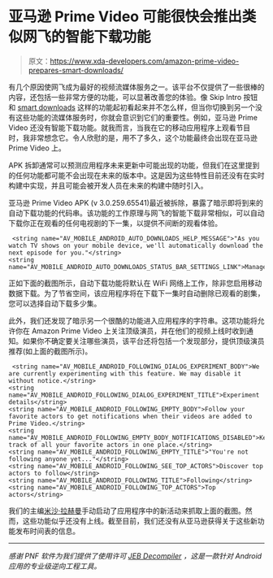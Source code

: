 # 亚马逊 Prime Video 可能很快会推出类似网飞的智能下载功能

> 原文：<https://www.xda-developers.com/amazon-prime-video-prepares-smart-downloads/>

有几个原因使网飞成为最好的视频流媒体服务之一。该平台不仅提供了一些很棒的内容，还包括一些非常方便的功能，可以显著改善您的体验。像 Skip Intro 按钮和 [smart downloads](https://www.xda-developers.com/netflix-android-auto-download-episodes-offline/) 这样的功能起初看起来并不怎么样，但当你切换到另一个没有这些功能的流媒体服务时，你就会意识到它们的重要性。例如，亚马逊 Prime Video 还没有智能下载功能。就我而言，当我在它的移动应用程序上观看节目时，我非常想念它。令人欣慰的是，用不了多久，这个功能最终会出现在亚马逊 Prime Video 上。

APK 拆卸通常可以预测应用程序未来更新中可能出现的功能，但我们在这里提到的任何功能都可能不会出现在未来的版本中。这是因为这些特性目前还没有在实时构建中实现，并且可能会被开发人员在未来的构建中随时引入。

亚马逊 Prime Video APK (v 3.0.259.65541)最近被拆除，暴露了暗示即将到来的自动下载功能的代码串。该功能的工作原理与网飞的智能下载非常相似，可以自动下载你正在观看的任何电视剧的下一集，以提供不间断的观看体验。

```
 <string name="AV_MOBILE_ANDROID_AUTO_DOWNLOADS_HELP_MESSAGE">"As you watch TV shows on your mobile device, we'll automatically download the next episode for you."</string>
<string name="AV_MOBILE_ANDROID_AUTO_DOWNLOADS_STATUS_BAR_SETTINGS_LINK">Manage</string> 
```

正如下面的截图所示，自动下载功能将默认在 WiFi 网络上工作，除非您启用移动数据下载。为了节省空间，该应用程序将在下载下一集时自动删除已观看的剧集，您可以选择自动下载多少集。

此外，我们还发现了暗示另一个很酷的功能进入应用程序的字符串。这项功能将允许你在 Amazon Prime Video 上关注顶级演员，并在他们的视频上线时收到通知。如果你不确定要关注哪些演员，该平台还将包括一个发现部分，提供顶级演员推荐(如上面的截图所示)。

```
 <string name="AV_MOBILE_ANDROID_FOLLOWING_DIALOG_EXPERIMENT_BODY">We are currently experimenting with this feature. We may disable it without notice.</string>
<string name="AV_MOBILE_ANDROID_FOLLOWING_DIALOG_EXPERIMENT_TITLE">Experiment details</string>
<string name="AV_MOBILE_ANDROID_FOLLOWING_EMPTY_BODY">Follow your favorite actors to get notifications when their videos are added to Prime Video.</string>
<string name="AV_MOBILE_ANDROID_FOLLOWING_EMPTY_BODY_NOTIFICATIONS_DISABLED">Keep track of all your favorite actors in one place.</string>
<string name="AV_MOBILE_ANDROID_FOLLOWING_EMPTY_TITLE">"You're not following anyone yet..."</string>
<string name="AV_MOBILE_ANDROID_FOLLOWING_SEE_TOP_ACTORS">Discover top actors to follow</string>
<string name="AV_MOBILE_ANDROID_FOLLOWING_TITLE">Following</string>
<string name="AV_MOBILE_ANDROID_FOLLOWING_TOP_ACTORS">Top actors</string> 
```

我们的主编[米沙·拉赫曼](https://forum.xda-developers.com/member.php?u=7050182)手动启动了应用程序中的新活动来抓取上面的截图。然而，这些功能似乎还没有上线。截至目前，我们还没有从亚马逊获得关于这些新功能发布时间表的信息。

* * *

*感谢 PNF 软件为我们提供了使用许可 [JEB Decompiler](https://www.pnfsoftware.com/?aid=xdadev) ，这是一款针对 Android 应用的专业级逆向工程工具。*